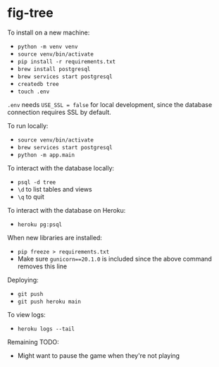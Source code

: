 # fig-tree

To install on a new machine:
- `python -m venv venv`
- `source venv/bin/activate`
- `pip install -r requirements.txt`
- `brew install postgresql`
- `brew services start postgresql`
- `createdb tree`
- `touch .env`

`.env` needs `USE_SSL = false` for local development, since the database connection requires SSL by default.

To run locally: 
- `source venv/bin/activate`
- `brew services start postgresql`
- `python -m app.main`

To interact with the database locally:
- `psql -d tree`
- `\d` to list tables and views
- `\q` to quit

To interact with the database on Heroku:
- `heroku pg:psql`

When new libraries are installed:
- `pip freeze > requirements.txt`
- Make sure `gunicorn==20.1.0` is included since the above command removes this line

Deploying:
- `git push`
- `git push heroku main`

To view logs:
- `heroku logs --tail`

Remaining TODO:
- Might want to pause the game when they're not playing